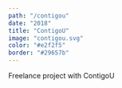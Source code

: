 ```yaml
---
path: "/contigou"
date: "2018"
title: "ContigoU"
image: "contigou.svg"
color: "#e2f2f5"
border: "#29657b"
---
```


Freelance project with ContigoU
